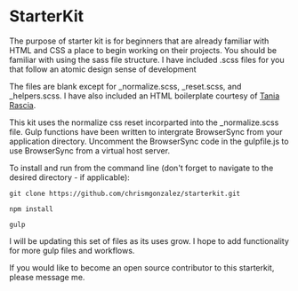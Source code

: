 # StarterKit

The purpose of starter kit is for beginners that are already familiar with HTML and CSS a place to begin working on their projects.  You should be familiar with using the sass file structure.  I have included .scss files for you that follow an atomic design sense of development

The files are blank except for _normalize.scss, _reset.scss, and _helpers.scss.  I have also included an HTML boilerplate courtesy of [Tania Rascia](https://taniarascia.github.io/primitive/).

This kit uses the normalize css reset incorparted into the _normalize.scss file.  Gulp functions have been written to intergrate BrowserSync from your application directory. Uncomment the BrowserSync code in the gulpfile.js to use BrowserSync from a virtual host server.

To install and run from the command line (don't forget to navigate to the desired directory - if applicable):

    git clone https://github.com/chrismgonzalez/starterkit.git

    npm install

    gulp

I will be updating this set of files as its uses grow. I hope to add functionality for more gulp files and workflows.

If you would like to become an open source contributor to this starterkit, please message me.
